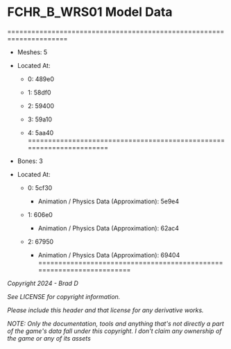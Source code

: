 # FCHR_B_WRS01 Model Data
=====================================================================

* Meshes: 5

* Located At:

  * 0: 489e0

  * 1: 58df0

  * 2: 59400

  * 3: 59a10

  * 4: 5aa40
=====================================================================

* Bones: 3

* Located At:

  * 0: 5cf30

    * Animation / Physics Data (Approximation): 5e9e4

  * 1: 606e0

    * Animation / Physics Data (Approximation): 62ac4

  * 2: 67950

    * Animation / Physics Data (Approximation): 69404
=====================================================================

*Copyright 2024 - Brad D*

*See LICENSE for copyright information.*

*Please include this header and that license for any derivative works.*

*NOTE: Only the documentation, tools and anything that's not directly a part of the game's data fall under this copyright. I don't claim any ownership of the game or any of its assets*
